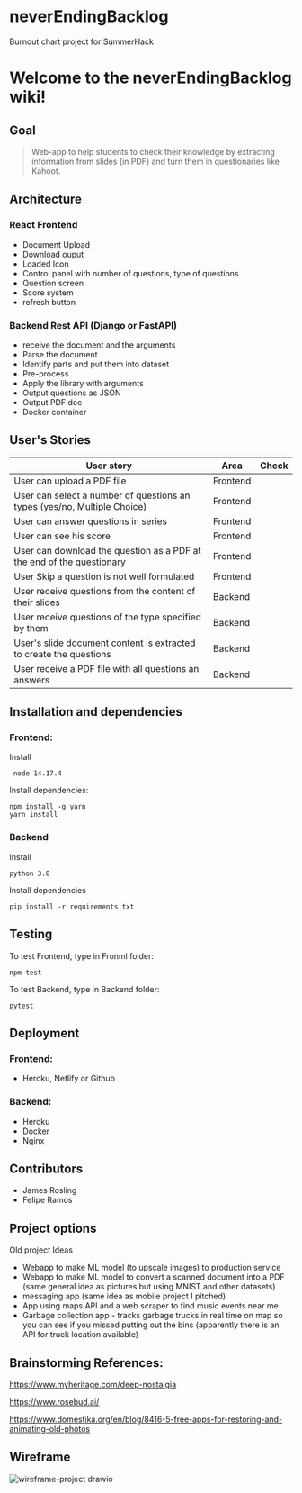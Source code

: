 # neverEndingBacklog
Burnout chart project for SummerHack
# Welcome to the neverEndingBacklog wiki!


## Goal

> Web-app to help students to check their knowledge by extracting information from slides (in PDF) and turn them in questionaries like Kahoot.

## Architecture

### React Frontend
- Document Upload
- Download ouput
- Loaded Icon
- Control panel with number of questions, type of questions
- Question screen
- Score system
- refresh button


### Backend Rest API (Django or FastAPI)
- receive the document and the arguments
- Parse the document 
- Identify parts and put them into dataset
- Pre-process
- Apply the library with arguments
- Output questions as JSON
- Output PDF doc
- Docker container 

## User's Stories

| User story                                                               | Area     | Check | 
| ------------------------------------------------------------------------ | -------- | ----- | 
| User can upload a PDF file                                               | Frontend |       |
| User can select a number of questions an types (yes/no, Multiple Choice) | Frontend |       |
| User can answer questions in series                                      | Frontend |       |
| User can see his score                                                   | Frontend |       |
| User can download the question as a PDF at the end of the questionary    | Frontend |       |   
| User Skip a question is not well formulated                              | Frontend |       |    
| User receive questions from the content of their slides                  | Backend  |       |    
| User receive questions of the type specified by them                     | Backend  |       |  
| User's slide document content is extracted to create the questions       | Backend  |       | 
| User receive a PDF file with all questions an answers                    | Backend  |       |



## Installation and dependencies

### Frontend:
 Install
```Shell
 node 14.17.4
```

Install dependencies: 
```
npm install -g yarn
yarn install
```
### Backend

Install
```
python 3.8
```
Install dependencies
```
pip install -r requirements.txt
```
## Testing

To test Frontend, type in Fronml folder:

```shell
npm test
```

To test Backend, type in Backend folder:

```
pytest
```

## Deployment

### Frontend:

- Heroku, Netlify or Github

### Backend:

- Heroku
- Docker
- Nginx

## Contributors

- James Rosling
- Felipe Ramos


## Project options

Old project Ideas
 - Webapp to make ML model (to upscale images) to production service
 - Webapp to make ML model to convert a scanned document into a PDF (same general idea as pictures but using MNIST and other datasets)
 - messaging app (same idea as mobile project I pitched)
 - App using maps API and a web scraper to find music events near me
 - Garbage collection app - tracks garbage trucks in real time on map so you can see if you missed putting out the bins (apparently there 
   is an API for truck location available)


## Brainstorming References:

https://www.myheritage.com/deep-nostalgia

https://www.rosebud.ai/

https://www.domestika.org/en/blog/8416-5-free-apps-for-restoring-and-animating-old-photos

## Wireframe

![wireframe-project drawio](https://user-images.githubusercontent.com/70134454/150734537-c378b2fa-4c30-41a6-81ad-ad566cfb652e.png)
